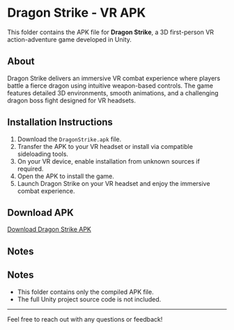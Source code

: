 
# Dragon Strike - VR APK

This folder contains the APK file for **Dragon Strike**, a 3D first-person VR action-adventure game developed in Unity.

## About

Dragon Strike delivers an immersive VR combat experience where players battle a fierce dragon using intuitive weapon-based controls. The game features detailed 3D environments, smooth animations, and a challenging dragon boss fight designed for VR headsets.

## Installation Instructions

1. Download the `DragonStrike.apk` file.  
2. Transfer the APK to your VR headset or install via compatible sideloading tools.  
3. On your VR device, enable installation from unknown sources if required.  
4. Open the APK to install the game.  
5. Launch Dragon Strike on your VR headset and enjoy the immersive combat experience.
## Download APK

[Download Dragon Strike APK](https://drive.google.com/uc?export=download&id=17LHKhFjENhmBrAlEkbDHC2Umk9Cid47E)

## Notes


## Notes

- This folder contains only the compiled APK file.  
- The full Unity project source code is not included.

---

Feel free to reach out with any questions or feedback!
